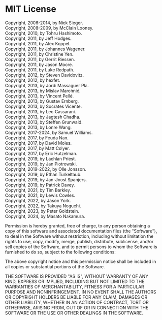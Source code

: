 # MIT License

Copyright, 2006-2014, by Nick Sieger.  
Copyright, 2008-2009, by McClain Looney.  
Copyright, 2010, by Tohru Hashimoto.  
Copyright, 2011, by Jeff Hodges.  
Copyright, 2011, by Alex Koppel.  
Copyright, 2011, by Johannes Wagener.  
Copyright, 2011, by Christine Yen.  
Copyright, 2011, by Gerrit Riessen.  
Copyright, 2011, by Jason Moore.  
Copyright, 2011, by Luke Redpath.  
Copyright, 2012, by Steven Davidovitz.  
Copyright, 2012, by hexfet.  
Copyright, 2013, by Jordi Massaguer Pla.  
Copyright, 2013, by Mislav Marohnić.  
Copyright, 2013, by Vincent Pellé.  
Copyright, 2013, by Gustav Ernberg.  
Copyright, 2013, by Socrates Vicente.  
Copyright, 2013, by Leo Cassarani.  
Copyright, 2013, by Jagtesh Chadha.  
Copyright, 2013, by Steffen Grunwald.  
Copyright, 2013, by Lonre Wang.  
Copyright, 2017-2024, by Samuel Williams.  
Copyright, 2017, by Feuda Nan.  
Copyright, 2017, by David Moles.  
Copyright, 2017, by Matt Colyer.  
Copyright, 2017, by Eric Hutzelman.  
Copyright, 2019, by Lachlan Priest.  
Copyright, 2019, by Jan Piotrowski.  
Copyright, 2019-2022, by Olle Jonsson.  
Copyright, 2019, by Ethan Turkeltaub.  
Copyright, 2019, by Jan-Joost Spanjers.  
Copyright, 2019, by Patrick Davey.  
Copyright, 2021, by Tim Barkley.  
Copyright, 2021, by Lewis Cowles.  
Copyright, 2022, by Jason York.  
Copyright, 2022, by Takuya Noguchi.  
Copyright, 2023, by Peter Goldstein.  
Copyright, 2024, by Masato Nakamura.  

Permission is hereby granted, free of charge, to any person obtaining a copy
of this software and associated documentation files (the "Software"), to deal
in the Software without restriction, including without limitation the rights
to use, copy, modify, merge, publish, distribute, sublicense, and/or sell
copies of the Software, and to permit persons to whom the Software is
furnished to do so, subject to the following conditions:

The above copyright notice and this permission notice shall be included in all
copies or substantial portions of the Software.

THE SOFTWARE IS PROVIDED "AS IS", WITHOUT WARRANTY OF ANY KIND, EXPRESS OR
IMPLIED, INCLUDING BUT NOT LIMITED TO THE WARRANTIES OF MERCHANTABILITY,
FITNESS FOR A PARTICULAR PURPOSE AND NONINFRINGEMENT. IN NO EVENT SHALL THE
AUTHORS OR COPYRIGHT HOLDERS BE LIABLE FOR ANY CLAIM, DAMAGES OR OTHER
LIABILITY, WHETHER IN AN ACTION OF CONTRACT, TORT OR OTHERWISE, ARISING FROM,
OUT OF OR IN CONNECTION WITH THE SOFTWARE OR THE USE OR OTHER DEALINGS IN THE
SOFTWARE.
